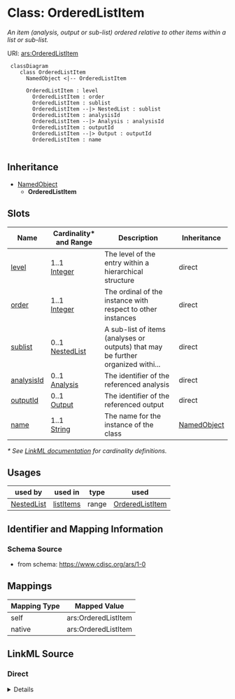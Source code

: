 # Class: OrderedListItem

_An item (analysis, output or sub-list) ordered relative to other items within a list or sub-list._




URI: [ars:OrderedListItem](https://www.cdisc.org/ars/1-0/OrderedListItem)




```mermaid
 classDiagram
    class OrderedListItem
      NamedObject <|-- OrderedListItem

      OrderedListItem : level
        OrderedListItem : order
        OrderedListItem : sublist
        OrderedListItem --|> NestedList : sublist
        OrderedListItem : analysisId
        OrderedListItem --|> Analysis : analysisId
        OrderedListItem : outputId
        OrderedListItem --|> Output : outputId
        OrderedListItem : name
        
```




## Inheritance
* [NamedObject](NamedObject.md)
    * **OrderedListItem**



## Slots

| Name | Cardinality* and Range | Description | Inheritance |
| ---  | --- | --- | --- |
| [level](level.md) | 1..1 <br/> [Integer](Integer.md) | The level of the entry within a hierarchical structure | direct |
| [order](order.md) | 1..1 <br/> [Integer](Integer.md) | The ordinal of the instance with respect to other instances | direct |
| [sublist](sublist.md) | 0..1 <br/> [NestedList](NestedList.md) | A sub-list of items (analyses or outputs) that may be further organized withi... | direct |
| [analysisId](analysisId.md) | 0..1 <br/> [Analysis](Analysis.md) | The identifier of the referenced analysis | direct |
| [outputId](outputId.md) | 0..1 <br/> [Output](Output.md) | The identifier of the referenced output | direct |
| [name](name.md) | 1..1 <br/> [String](String.md) | The name for the instance of the class | [NamedObject](NamedObject.md) |

_* See [LinkML documentation](https://linkml.io/linkml/schemas/slots.html#slot-cardinality) for cardinality definitions._




## Usages

| used by | used in | type | used |
| ---  | --- | --- | --- |
| [NestedList](NestedList.md) | [listItems](listItems.md) | range | [OrderedListItem](OrderedListItem.md) |






## Identifier and Mapping Information







### Schema Source


* from schema: https://www.cdisc.org/ars/1-0





## Mappings

| Mapping Type | Mapped Value |
| ---  | ---  |
| self | ars:OrderedListItem |
| native | ars:OrderedListItem |





## LinkML Source

<!-- TODO: investigate https://stackoverflow.com/questions/37606292/how-to-create-tabbed-code-blocks-in-mkdocs-or-sphinx -->

### Direct

<details>
```yaml
name: OrderedListItem
description: An item (analysis, output or sub-list) ordered relative to other items
  within a list or sub-list.
from_schema: https://www.cdisc.org/ars/1-0
rank: 1000
is_a: NamedObject
slots:
- level
- order
- sublist
- analysisId
- outputId
slot_usage:
  level:
    name: level
    domain_of:
    - OrderedListItem
    - WhereClause
    required: true
  order:
    name: order
    domain_of:
    - OrderedListItem
    - WhereClause
    - OrderedGroupingFactor
    - OrderedDisplay
    - OrderedDisplaySubSection
    required: true

```
</details>

### Induced

<details>
```yaml
name: OrderedListItem
description: An item (analysis, output or sub-list) ordered relative to other items
  within a list or sub-list.
from_schema: https://www.cdisc.org/ars/1-0
rank: 1000
is_a: NamedObject
slot_usage:
  level:
    name: level
    domain_of:
    - OrderedListItem
    - WhereClause
    required: true
  order:
    name: order
    domain_of:
    - OrderedListItem
    - WhereClause
    - OrderedGroupingFactor
    - OrderedDisplay
    - OrderedDisplaySubSection
    required: true
attributes:
  level:
    name: level
    description: The level of the entry within a hierarchical structure.
    from_schema: https://www.cdisc.org/ars/1-0
    rank: 1000
    alias: level
    owner: OrderedListItem
    domain_of:
    - OrderedListItem
    - WhereClause
    range: integer
    required: true
  order:
    name: order
    description: The ordinal of the instance with respect to other instances.
    from_schema: https://www.cdisc.org/ars/1-0
    rank: 1000
    alias: order
    owner: OrderedListItem
    domain_of:
    - OrderedListItem
    - WhereClause
    - OrderedGroupingFactor
    - OrderedDisplay
    - OrderedDisplaySubSection
    range: integer
    required: true
  sublist:
    name: sublist
    description: A sub-list of items (analyses or outputs) that may be further organized
      within sub-lists.
    from_schema: https://www.cdisc.org/ars/1-0
    rank: 1000
    multivalued: false
    alias: sublist
    owner: OrderedListItem
    domain_of:
    - OrderedListItem
    range: NestedList
    inlined: true
  analysisId:
    name: analysisId
    description: The identifier of the referenced analysis.
    from_schema: https://www.cdisc.org/ars/1-0
    rank: 1000
    multivalued: false
    alias: analysisId
    owner: OrderedListItem
    domain_of:
    - OrderedListItem
    - ReferencedOperationRelationship
    - ReferencedAnalysisOperation
    range: Analysis
    inlined: false
  outputId:
    name: outputId
    description: The identifier of the referenced output.
    from_schema: https://www.cdisc.org/ars/1-0
    rank: 1000
    multivalued: false
    alias: outputId
    owner: OrderedListItem
    domain_of:
    - OrderedListItem
    range: Output
    inlined: false
  name:
    name: name
    description: The name for the instance of the class.
    from_schema: https://www.cdisc.org/ars/1-0
    rank: 1000
    alias: name
    owner: OrderedListItem
    domain_of:
    - NamedObject
    range: string
    required: true

```
</details>